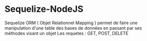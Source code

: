 # Sequelize-NodeJS
 Sequelize ORM ( Objet Relationnel Mapping ) permet de faire une manipulation d'une table des bases de données en passant par ses méthodes visant un objet
 Les requetes : GET, POST, DELETE
